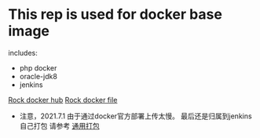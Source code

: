# This rep is used for docker base image
includes: 
 - php docker
 - oracle-jdk8
 - jenkins

[Rock docker hub](https://hub.docker.com/repository/docker/rockjing)
[Rock docker file](https://github.com/rockjing/dockerhub)

- 注意，2021.7.1 由于通过docker官方部署上传太慢。
最后还是归属到jenkins自己打包
  请参考 [通用打包](http://jenkins.shengtang.ltd:8002/view/%E9%80%9A%E7%94%A8%E5%AE%B9%E5%99%A8)
 
 
  
